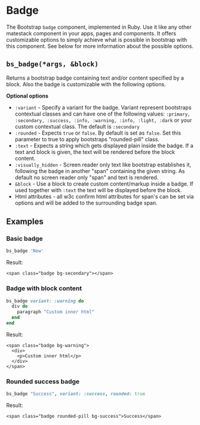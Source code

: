 # Badge

The Bootstrap `badge` component, implemented in Ruby. Use it like any other matestack component in your apps, pages and components. It offers customizable options to simply achieve what is possible in bootstrap with this component. See below for more information about the possible options.

## `bs_badge(*args, &block)`

Returns a bootstrap badge containing text and/or content specified by a block. Also the badge is customizable with the following options.

**Optional options**

* `:variant` - Specify a variant for the badge. Variant represent bootstraps contextual classes and can have one of the following values: `:primary, :secondary, :success, :info, :warning, :info, :light, :dark` or your custom contextual class. The default is `:secondary`
* `:rounded` - Expects `true` or `false`. By default is set as `false`. Set this parameter to true to apply bootstraps "rounded-pill" class.
* `:text` - Expects a string which gets displayed plain inside the badge. If a text and block is given, the text will be rendered before the block content.
* `:visually_hidden` - Screen reader only text like bootstrap establishes it, following the badge in another "span" containing the given string. As default no screen reader only "span" and text is rendered.
* `&block` - Use a block to create custom content/markup inside a badge. If used together with `:text` the text will be displayed before the block.
* Html attributes - all w3c confirm html attributes for span's can be set via options and will be added to the surrounding badge span.

## Examples

### Basic badge

```ruby
bs_badge 'New'
```

Result:

```markup
<span class="badge bg-secondary"></span>
```

### Badge with block content

```ruby
bs_badge variant: :warning do
  div do
    paragraph "Custom inner html"
  end
end
```

Result:

```markup
<span class="badge bg-warning">
  <div>
    <p>Custom inner html</p>
  </div>
</span>
```

### Rounded success badge

```ruby
bs_badge "Success", variant: :success, rounded: true
```

Result:

```markup
<span class="badge rounded-pill bg-success">Success</span>
```

